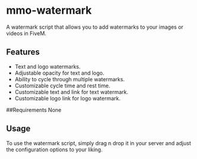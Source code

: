 # mmo-watermark 
A watermark script that allows you to add watermarks to your images or videos in FiveM.

## Features
- Text and logo watermarks.
- Adjustable opacity for text and logo.
- Ability to cycle through multiple watermarks.
- Customizable cycle time and rest time.
- Customizable text and link for text watermark.
- Customizable logo link for logo watermark.

##Requirements
None

## Usage
To use the watermark script, simply drag n drop it in your server and adjust the configuration options to your liking.
